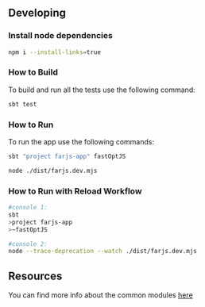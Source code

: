## Developing

### Install node dependencies

```bash
npm i --install-links=true
```

### How to Build

To build and run all the tests use the following command:

```bash
sbt test
```

### How to Run

To run the app use the following commands:

```bash
sbt "project farjs-app" fastOptJS

node ./dist/farjs.dev.mjs
```

### How to Run with Reload Workflow

```bash
#console 1:
sbt
>project farjs-app
>~fastOptJS

#console 2:
node --trace-deprecation --watch ./dist/farjs.dev.mjs
```

## Resources

You can find more info about the common modules [here](https://scommons.github.io/)
